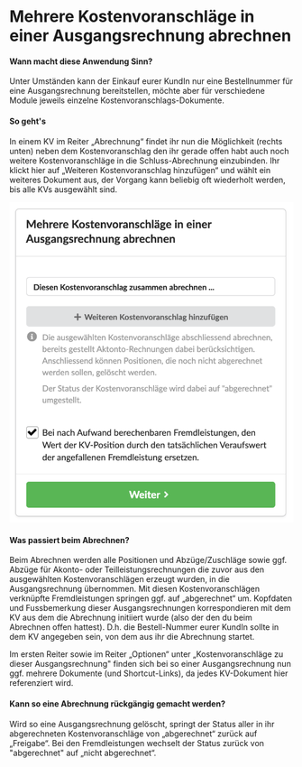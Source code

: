 # Mehrere Kostenvoranschläge in einer Ausgangsrechnung abrechnen

#### Wann macht diese Anwendung Sinn?

Unter Umständen kann der Einkauf eurer KundIn nur eine Bestellnummer für eine Ausgangsrechnung bereitstellen, möchte aber für verschiedene Module jeweils einzelne Kostenvoranschlags-Dokumente.

#### So geht's

In einem KV im Reiter „Abrechnung“ findet ihr nun die Möglichkeit (rechts unten) neben dem Kostenvoranschlag den ihr gerade offen habt auch noch weitere Kostenvoranschläge in die Schluss-Abrechnung einzubinden. Ihr klickt hier auf „Weiteren Kostenvoranschlag hinzufügen“ und wählt ein weiteres Dokument aus, der Vorgang kann beliebig oft wiederholt werden, bis alle KVs ausgewählt sind.

![](<../../.gitbook/assets/Bildschirmfoto 2022-02-17 um 14.20.40.png>)

#### Was passiert beim Abrechnen?

Beim Abrechnen werden alle Positionen und Abzüge/Zuschläge sowie ggf. Abzüge für Akonto- oder Teilleistungsrechnungen die zuvor aus den ausgewählten Kostenvoranschlägen erzeugt wurden, in die Ausgangsrechnung übernommen. Mit diesen Kostenvoranschlägen verknüpfte Fremdleistungen springen ggf. auf „abgerechnet“ um. Kopfdaten und Fussbemerkung dieser Ausgangsrechnungen korrespondieren mit dem KV aus dem die Abrechnung initiiert wurde (also der den du beim Abrechnen offen hattest). D.h. die Bestell-Nummer eurer KundIn sollte in dem KV angegeben sein, von dem aus ihr die Abrechnung startet.

Im ersten Reiter sowie im Reiter „Optionen“ unter „Kostenvoranschläge zu dieser Ausgangsrechnung" finden sich bei so einer Ausgangsrechnung nun ggf. mehrere Dokumente (und Shortcut-Links), da jedes KV-Dokument hier referenziert wird.

#### Kann so eine Abrechnung rückgängig gemacht werden?

Wird so eine Ausgangsrechnung gelöscht, springt der Status aller in ihr abgerechneten Kostenvoranschläge von „abgerechnet“ zurück auf „Freigabe“. Bei den Fremdleistungen wechselt der Status zurück von "abgerechnet" auf „nicht abgerechnet“.
